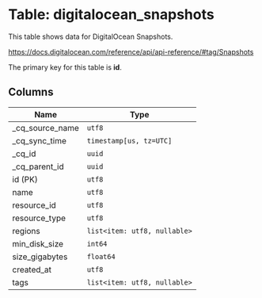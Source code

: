 # Table: digitalocean_snapshots

This table shows data for DigitalOcean Snapshots.

https://docs.digitalocean.com/reference/api/api-reference/#tag/Snapshots

The primary key for this table is **id**.

## Columns

| Name          | Type          |
| ------------- | ------------- |
|_cq_source_name|`utf8`|
|_cq_sync_time|`timestamp[us, tz=UTC]`|
|_cq_id|`uuid`|
|_cq_parent_id|`uuid`|
|id (PK)|`utf8`|
|name|`utf8`|
|resource_id|`utf8`|
|resource_type|`utf8`|
|regions|`list<item: utf8, nullable>`|
|min_disk_size|`int64`|
|size_gigabytes|`float64`|
|created_at|`utf8`|
|tags|`list<item: utf8, nullable>`|